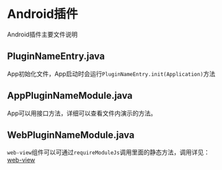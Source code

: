 # Android插件


Android插件主要文件说明

## PluginNameEntry.java  
  
App初始化文件，App启动时会运行`PluginNameEntry.init(Application)`方法

## AppPluginNameModule.java

App可以用接口方法，详细可以查看文件内演示的方法。

## WebPluginNameModule.java

`web-view`组件可以可通过`requireModuleJs`调用里面的静态方法，调用详见：[web-view](../../component/web-view.html)